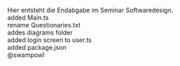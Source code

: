 Hier entsteht die Endabgabe im Seminar Softwaredesign.
<br>added Main.ts
<br>rename Questionaries.txt
<br>addes diagrams folder
<br>added login screen to user.ts
<br>added package.json
<br>@swampowl